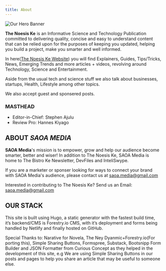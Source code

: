 ```yaml
---
title: About
---
```



![Our Hero Banner](/images/about.png)


**The Noesis Ke** is an Informative Science and Technology Publication committed to delivering quality, concise and easy to understand content that can be relied upon for the purposes of keeping you updated, helping you build a project, make you smarter and well informed.

In here([The Noesis Ke Website](https://thenoesis12.netlify.app)) you will find Explainers, Guides, Tips/Tricks, News, Emerging Trends and more articles + videos, revolving around Technology, Science and Entertainment.

Aside from the usual tech and science stuff we also talk about businesses, startups, Health, Lifestyle among other topics. 

We also accept guest and sponsered posts.

### MASTHEAD
* Editor-in-Chief: Stephen Ajulu
* Review Pro: Hannes Kiyago

## ABOUT *SAOA MEDIA*
**SAOA Media**'s mission is to empower, grow and help our audience become smarter, better and wiser! In addition to The Noesis Ke, SAOA Media is home to The Bistro Ke Newsletter, DevFiles and InteliSwype.

If you are a marketer or sponser looking for ways to connect your brand with SAOA Media's audience, please contact us at saoa.media@gmail.com

Interested in contributing to The Noesis Ke? Send us an Email: saoa.media@gmail.com

## OUR STACK
This site is built using Hugo, a static generator with the fastest build time, it’s backend/CMS is Forestry.io CMS, with it’s deployment and forms being handled by Netlify and finally hosted on GitHub.

Special Thanks to: Narative for Novela, The Ney Dyanmic+Forestry.io(For porting this), Simple Sharing Buttons, Formspree, Substack, Bootsnipp Form Builder and JSON Formatter from Curious Concept as they helped in the development of this site, e.g We are using Simple Sharing Buttons in our posts and pages to help you share an article that may be useful to someone else.
